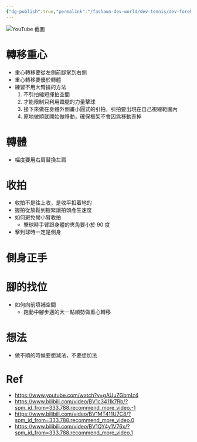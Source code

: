 ```yaml
---
{"dg-publish":true,"permalink":"/fashaun-dev-world/dev-tennis/dev-forehand/racket-brother-forehand/","noteIcon":""}
---
```



![YouTube 截圖](https://img.youtube.com/vi/gAUuZGbmIz4/maxresdefault.jpg)

# 轉移重心

- 重心轉移要從左側前腳掌到右側
- 重心轉移要優於轉體
- 練習不用大臂掄的方法 
	1. 不引拍縮短揮拍空間
	2. 才能限制只利用蹬腿的力量擊球
	3. 接下來做在身體外側畫小圓式的引拍，引拍要出現在自己視線範圍內
	4. 原地做順就開始做移動，確保框架不會因爲移動歪掉

# 轉體
- 幅度要用右肩替換左肩

# 收拍
- 收拍不是往上收，是收平扣着地的
- 握拍從放鬆到握緊讓拍頭產生速度
- 如何避免彎小臂收拍
	- 擊球時手臂跟身體的夾角要小於 90 度
- 擊到球時一定是側身

# 側身正手
# 腳的找位
- 如何向前填補空間
	- 跑動中腳步邁的大一點順勢做重心轉移

# 想法
- 做不順的時候要想減法，不要想加法

# Ref
- https://www.youtube.com/watch?v=gAUuZGbmIz4
- https://www.bilibili.com/video/BV1c3411k7Rb/?spm_id_from=333.788.recommend_more_video.-1
- https://www.bilibili.com/video/BV1MT411U7C8/?spm_id_from=333.788.recommend_more_video.0
- https://www.bilibili.com/video/BV1QY4y1V76x/?spm_id_from=333.788.recommend_more_video.1